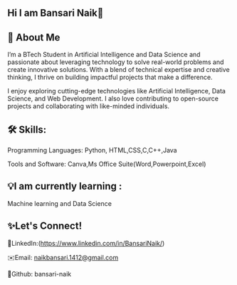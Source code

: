 ## Hi I am Bansari Naik👋

## 🌟 About Me

I’m a BTech Student in Artificial Intelligence and Data Science and passionate about leveraging technology to solve real-world problems and create innovative solutions. With a blend of technical expertise and creative thinking, I thrive on building impactful projects that make a difference.

I enjoy exploring cutting-edge technologies like Artificial Intelligence, Data Science, and Web Development. I also love contributing to open-source projects and collaborating with like-minded individuals.


## 🛠️ Skills:

Programming Languages: Python, HTML,CSS,C,C++,Java

Tools and Software: Canva,Ms Office Suite(Word,Powerpoint,Excel)

## 💡I am currently learning :

Machine learning and Data Science


## ✨Let's Connect!

💼LinkedIn:(https://www.linkedin.com/in/BansariNaik/)


✉️Email: naikbansari.1412@gmail.com

💼Github: bansari-naik
